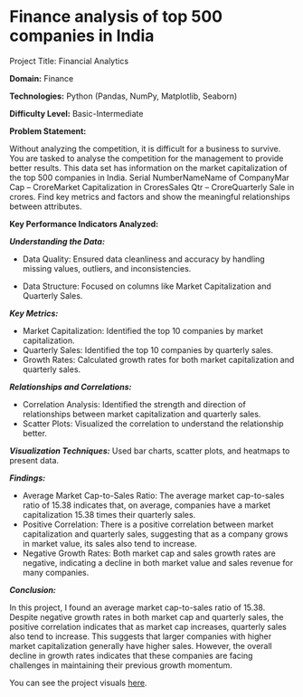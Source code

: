 # Finance analysis of top 500 companies in India

Project Title: Financial Analytics

**Domain:** Finance

**Technologies:** Python (Pandas, NumPy, Matplotlib, Seaborn)

**Difficulty Level:** Basic-Intermediate

**Problem Statement:**

 Without analyzing the competition, it is difficult for a business to survive. You are
tasked to analyse the competition for the management to provide better results. This
data set has information on the market capitalization of the top 500 companies in India.
Serial NumberNameName of CompanyMar Cap – CroreMarket Capitalization in
CroresSales Qtr – CroreQuarterly Sale in crores. Find key metrics and factors and
show the meaningful relationships between attributes.

**Key Performance Indicators Analyzed:**

***Understanding the Data:***

- Data Quality: Ensured data cleanliness and accuracy by handling missing values, outliers, and inconsistencies.

- Data Structure: Focused on columns like Market Capitalization and Quarterly Sales.

***Key Metrics:***

- Market Capitalization: Identified the top 10 companies by market capitalization.
- Quarterly Sales: Identified the top 10 companies by quarterly sales.
- Growth Rates: Calculated growth rates for both market capitalization and quarterly sales.

***Relationships and Correlations:***

- Correlation Analysis: Identified the strength and direction of relationships between market capitalization and quarterly sales.
- Scatter Plots: Visualized the correlation to understand the relationship better.

***Visualization Techniques:*** 
Used bar charts, scatter plots, and heatmaps to present data.


***Findings:***

- Average Market Cap-to-Sales Ratio: The average market cap-to-sales ratio of 15.38 indicates that, on average, companies have a market capitalization 15.38 times their quarterly sales.
- Positive Correlation: There is a positive correlation between market capitalization and quarterly sales, suggesting that as a company grows in market value, its sales also tend to increase.
- Negative Growth Rates: Both market cap and sales growth rates are negative, indicating a decline in both market value and sales revenue for many companies.

***Conclusion:***

In this project, I found an average market cap-to-sales ratio of 15.38. Despite negative growth rates in both market cap and quarterly sales, the positive correlation indicates that as market cap increases, quarterly sales also tend to increase. This suggests that larger companies with higher market capitalization generally have higher sales. However, the overall decline in growth rates indicates that these companies are facing challenges in maintaining their previous growth momentum.

You can see the project visuals [here](https://irmalenikita.github.io/Finance-analysis-of-top-500-companies-in-India/).